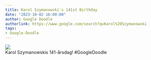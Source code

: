 ```yaml
---
title: Karol Szymanowski's 141st Birthday
date: "2023-10-02 16:00:00"
author: Google Doodle
authorlink: https://www.google.com/search?q=Karol%20Szymanowski
tags:
- Google-Doodle
---
```

<img src="https://www.google.com/logos/doodles/2023/karol-szymanowskis-141st-birthday-6753651837109949-l.png" referrerpolicy="no-referrer"><br>Karol Szymanowskis 141-årsdag! #GoogleDoodle